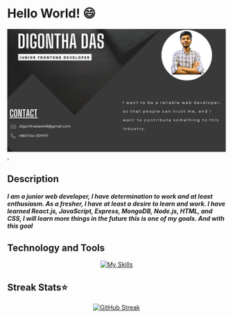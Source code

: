 # Hello World! 😄
<img src="digontha-github-banner.png" alt="banner that says Sarah hart Landolt - software developer, artist, designer">,

## Description 
##### I am a junior web developer, I have determination to work and at least enthusiasm. As a fresher, I have at least a desire to learn and work. I have learned React.js, JavaScript, Express, MongoDB, Node.js, HTML, and CSS, I will learn more things in the future this is one of my goals. And with this goal


## Technology and Tools
<div align="center">


[![My Skills](https://skillicons.dev/icons?i=react,js,express,nodejs,mongodb,firebase,html,css,tailwind&theme=light)](https://skillicons.dev)

</div>

## Streak Stats⭐

<div align="center">

 [![GitHub Streak](https://github-readme-streak-stats.herokuapp.com?user=Digontha&theme=dracula)](https://git.io/streak-stats)

</div>




